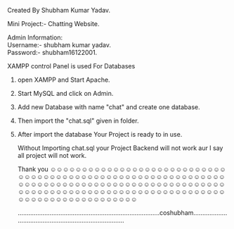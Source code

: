 Created By Shubham Kumar Yadav. <br>

Mini Project:- Chatting Website.

Admin Information: <br>
Username:- shubham kumar yadav. <br>
Password:- shubham16122001.

XAMPP control Panel is used For Databases
1. open XAMPP and Start Apache.
2. Start MySQL and click on Admin.
3. Add new Database with name "chat" and create one database.
4. Then import the "chat.sql" given in folder.
5. After import the database Your Project is ready to in use.

   Without Importing chat.sql your Project Backend will not work aur I say all project will not work.

   Thank you ☺☺☺☺☺☺☺☺☺☺☺☺☺☺☺☺☺☺☺☺☺☺☺☺☺☺☺☺☺☺☺☺☺☺☺☺☺☺☺☺☺☺☺☺☺☺☺☺☺☺☺☺☺☺☺☺☺☺☺☺☺☺☺☺☺☺☺☺☺☺☺☺☺☺☺☺☺☺☺☺☺☺☺☺☺☺☺☺☺☺☺☺☺☺☺☺☺☺☺☺☺☺☺☺☺☺☺☺☺☺☺☺☺☺☺☺☺☺☺☺☺☺☺☺☺☺☺☺☺☺☺☺☺☺☺☺☺☺☺☺☺☺☺☺☺☺ 

   ................................................................................coshubham...............................................................................
   
